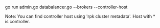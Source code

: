 go run admin.go databalancer.go --brokers <seed brokers> --controller-host <controller host>

Note: You can find controller host using 'rpk cluster metadata'. Host with * is controller.